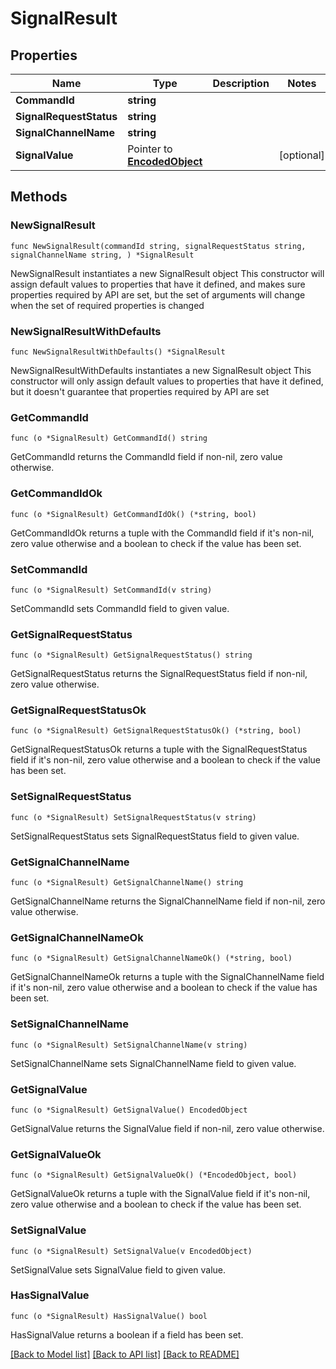 # SignalResult

## Properties

Name | Type | Description | Notes
------------ | ------------- | ------------- | -------------
**CommandId** | **string** |  | 
**SignalRequestStatus** | **string** |  | 
**SignalChannelName** | **string** |  | 
**SignalValue** | Pointer to [**EncodedObject**](EncodedObject.md) |  | [optional] 

## Methods

### NewSignalResult

`func NewSignalResult(commandId string, signalRequestStatus string, signalChannelName string, ) *SignalResult`

NewSignalResult instantiates a new SignalResult object
This constructor will assign default values to properties that have it defined,
and makes sure properties required by API are set, but the set of arguments
will change when the set of required properties is changed

### NewSignalResultWithDefaults

`func NewSignalResultWithDefaults() *SignalResult`

NewSignalResultWithDefaults instantiates a new SignalResult object
This constructor will only assign default values to properties that have it defined,
but it doesn't guarantee that properties required by API are set

### GetCommandId

`func (o *SignalResult) GetCommandId() string`

GetCommandId returns the CommandId field if non-nil, zero value otherwise.

### GetCommandIdOk

`func (o *SignalResult) GetCommandIdOk() (*string, bool)`

GetCommandIdOk returns a tuple with the CommandId field if it's non-nil, zero value otherwise
and a boolean to check if the value has been set.

### SetCommandId

`func (o *SignalResult) SetCommandId(v string)`

SetCommandId sets CommandId field to given value.


### GetSignalRequestStatus

`func (o *SignalResult) GetSignalRequestStatus() string`

GetSignalRequestStatus returns the SignalRequestStatus field if non-nil, zero value otherwise.

### GetSignalRequestStatusOk

`func (o *SignalResult) GetSignalRequestStatusOk() (*string, bool)`

GetSignalRequestStatusOk returns a tuple with the SignalRequestStatus field if it's non-nil, zero value otherwise
and a boolean to check if the value has been set.

### SetSignalRequestStatus

`func (o *SignalResult) SetSignalRequestStatus(v string)`

SetSignalRequestStatus sets SignalRequestStatus field to given value.


### GetSignalChannelName

`func (o *SignalResult) GetSignalChannelName() string`

GetSignalChannelName returns the SignalChannelName field if non-nil, zero value otherwise.

### GetSignalChannelNameOk

`func (o *SignalResult) GetSignalChannelNameOk() (*string, bool)`

GetSignalChannelNameOk returns a tuple with the SignalChannelName field if it's non-nil, zero value otherwise
and a boolean to check if the value has been set.

### SetSignalChannelName

`func (o *SignalResult) SetSignalChannelName(v string)`

SetSignalChannelName sets SignalChannelName field to given value.


### GetSignalValue

`func (o *SignalResult) GetSignalValue() EncodedObject`

GetSignalValue returns the SignalValue field if non-nil, zero value otherwise.

### GetSignalValueOk

`func (o *SignalResult) GetSignalValueOk() (*EncodedObject, bool)`

GetSignalValueOk returns a tuple with the SignalValue field if it's non-nil, zero value otherwise
and a boolean to check if the value has been set.

### SetSignalValue

`func (o *SignalResult) SetSignalValue(v EncodedObject)`

SetSignalValue sets SignalValue field to given value.

### HasSignalValue

`func (o *SignalResult) HasSignalValue() bool`

HasSignalValue returns a boolean if a field has been set.


[[Back to Model list]](../README.md#documentation-for-models) [[Back to API list]](../README.md#documentation-for-api-endpoints) [[Back to README]](../README.md)


